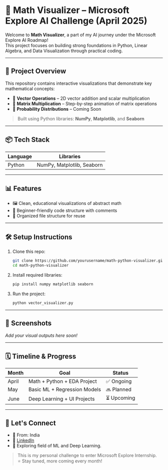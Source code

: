 
# 🧠 Math Visualizer – Microsoft Explore AI Challenge (April 2025)

Welcome to **Math Visualizer**, a part of my AI journey under the Microsoft Explore AI Roadmap!  
This project focuses on building strong foundations in Python, Linear Algebra, and Data Visualization through practical coding.

------------------------------------------------------------------------------------------------------------------------------------

## 🚀 Project Overview

This repository contains interactive visualizations that demonstrate key mathematical concepts:

- 📌 **Vector Operations** – 2D vector addition and scalar multiplication
- 🧮 **Matrix Multiplication** – Step-by-step animation of matrix operations
- 🎲 **Probability Distributions** – Coming Soon

> Built using Python libraries: **NumPy**, **Matplotlib**, and **Seaborn**

------------------------------------------------------------------------------------------------------------------------------------

## 📦 Tech Stack

| Language | Libraries |
|----------|-----------|
| Python   | NumPy, Matplotlib, Seaborn |

-------------------------------------------------------------------------------------------------------------------------------------

## 📊 Features

- 🖼️ Clean, educational visualizations of abstract math
- 🎯 Beginner-friendly code structure with comments
- 📁 Organized file structure for reuse

------------------------------------------------------------------------------------------------------------------------------------

## 🛠️ Setup Instructions

1. Clone this repo:
   ```bash
   git clone https://github.com/yourusername/math-python-visualizer.git
   cd math-python-visualizer
   ```

2. Install required libraries:
   ```bash
   pip install numpy matplotlib seaborn
   ```

3. Run the project:
   ```bash
   python vector_visualizer.py
   ```

---

## 📸 Screenshots

_Add your visual outputs here soon!_

---

## 🗓️ Timeline & Progress

| Month   | Goal                           | Status  |
|---------|--------------------------------|---------|
| April   | Math + Python + EDA Project    | ✅ Ongoing |
| May     | Basic ML + Regression Models   | 🔜 Planned |
| June    | Deep Learning + UI Projects    | ⏳ Upcoming |

---

## 🤝 Let's Connect

- 📍 From: India
- 🔗 [LinkedIn]()
- 💼 Exploring field of ML and Deep Learning.


> This is my personal challenge to enter Microsoft Explore Internship.  
> ⭐ Stay tuned, more coming every month!

